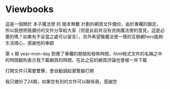 # Viewbooks
這是一個關於 本子魔法使 的 閱本無數 計劃的網頁文件備份，由於專欄的鎖定，所以我想把我備份的文件分享給大家（但是此前并沒有咨詢魔法使的意見，這是必要的嗎？如果有不妥當之處可以留言），另外希望像魔法使一樣的互聯網hero能夠生活順心，感謝他的奉獻

第 x 期 year-mon-day 對應了專欄的期號和發佈時間，html格式文件的名稱之中的時間戳則表示我下載網頁的時間，在此之前的網頁評論也會被一并下載

打開文件只需要雙擊，會自動調起瀏覽器打開

我只備份了24期，如果您有別的文件可以聯係我，感謝您
